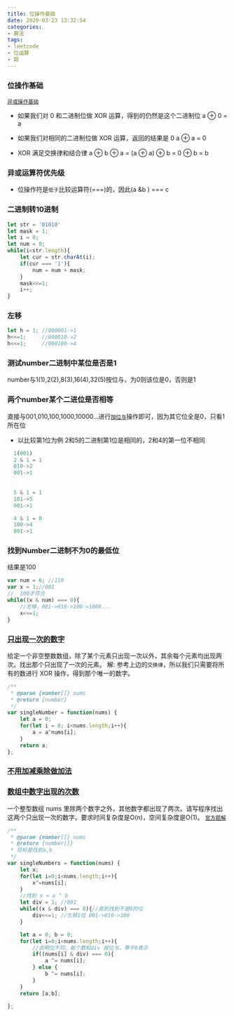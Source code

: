 ```yaml
---
title: 位操作基础
date: 2020-03-23 13:32:54
categories:
- 算法
tags:
- leetcode
- 位运算
- 题
---
```


### 位操作基础
[`异或操作基础`](https://developer.mozilla.org/zh-CN/docs/Web/JavaScript/Reference/Operators/Bitwise_Operators#Bitwise_XOR)
<!-- more -->
* 如果我们对 0 和二进制位做 XOR 运算，得到的仍然是这个二进制位
a ⊕ 0 = a

* 如果我们对相同的二进制位做 XOR 运算，返回的结果是 0
a ⊕ a = 0

* XOR 满足交换律和结合律
a ⊕ b ⊕ a = (a ⊕ a) ⊕ b = 0 ⊕ b = b

### 异或运算符优先级
* 位操作符是`低于`比较运算符(===)的，因此(a &b ) === c

### 二进制转10进制
```js
let str = '01010'
let mask = 1;
let i = 0;
let num = 0;
while(i<str.length){
    let cur = str.charAt(i);
    if(cur === '1'){
        num = num + mask;
    }
    mask<<=1;
    i++;
}
```
### 左移

```javascript
let h = 1; //000001->1
h<<=1;     //000010->2
h<<=1;     //000100->4
```
### 测试number二进制中某位是否是1
number与1(1),2(2),8(3),16(4),32(5)按位与，为0则该位是0，否则是1

### 两个number某个二进位是否相等
直接与001,010,100,1000,10000...进行[`按位与`](https://developer.mozilla.org/zh-CN/docs/Web/JavaScript/Reference/Operators/Bitwise_Operators#Bitwise_AND)操作即可，因为其它位全是0，只看1所在位

* 以比较第1位为例
2和5的二进制第1位是相同的，2和4的第一位不相同
```javascript
  1(001)
  2 & 1 = 1
  010->2
  001->1
  
  
  5 & 1 = 1
  101->5
  001->1

  4 & 1 = 0
  100->4
  001->1
```

### 找到Number二进制不为0的最低位
结果是100
```javascript
var num = 6; //110
var x = 1;//001
//  100才符合
while((x & num) === 0){
    //左移，001->010->100->1000...
    x<<=1;
}
```

### [只出现一次的数字](https://leetcode-cn.com/problems/single-number/)
给定一个非空整数数组，除了某个元素只出现一次以外，其余每个元素均出现两次。找出那个只出现了一次的元素。
解: 参考上边的`交换律`，所以我们只需要将所有的数进行 XOR 操作，得到那个唯一的数字。
```javascript
/**
 * @param {number[]} nums
 * @return {number}
 */
var singleNumber = function(nums) {
    let a = 0;
    for(let i = 0; i<nums.length;i++){
        a = a^nums[i];
    }
    return a;
};
```
### [不用加减乘除做加法](/2020/04/01/bu-yong-jia-jian-cheng-chu-zuo-jia-fa-lcof/)

### [数组中数字出现的次数](https://leetcode-cn.com/problems/shu-zu-zhong-shu-zi-chu-xian-de-ci-shu-lcof/)
一个整型数组 nums 里除两个数字之外，其他数字都出现了两次。请写程序找出这两个只出现一次的数字。要求时间复杂度是O(n)，空间复杂度是O(1)。
[`官方题解`](https://leetcode-cn.com/problems/shu-zu-zhong-shu-zi-chu-xian-de-ci-shu-lcof/solution/shu-zu-zhong-shu-zi-chu-xian-de-ci-shu-by-leetcode/)
```javascript
/**
 * @param {number[]} nums
 * @return {number[]}
 * 目标是找到a,b
 */
var singleNumbers = function(nums) {
    let x;
    for(let i=0;i<nums.length;i++){
        x^=nums[i];
    }
    //找到 x = a ^ b
    let div = 1; //001
    while((x & div) === 0){//直到找到不是0的位
        div<<=1; //左移1位 001->010->100
    }

    let a = 0, b = 0;
    for(let i=0;i<nums.length;i++){
        //说明位不同，每个数和div 按位与，等于0表示
        if((nums[i] & div) === 0){
            a ^= nums[i];
        } else {
            b ^= nums[i];
        }
    }
    return [a,b];

};
```
